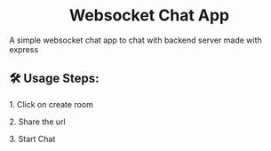 <h1 align="center" id="title">Websocket Chat App</h1>

<p id="description">A simple websocket chat app to chat with backend server made with express</p>

<h2>🛠️ Usage Steps:</h2>

<p>1. Click on create room</p>

<p>2. Share the url</p>

<p>3. Start Chat</p>